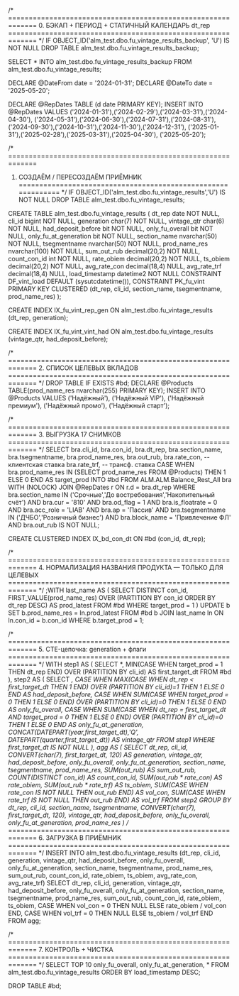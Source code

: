 /* =============================================================
   0. БЭКАП + ПЕРИОД + СТАТИЧНЫЙ КАЛЕНДАРЬ dt_rep
============================================================= */
IF OBJECT_ID('alm_test.dbo.fu_vintage_results_backup', 'U') IS NOT NULL
    DROP TABLE alm_test.dbo.fu_vintage_results_backup;

SELECT *
INTO alm_test.dbo.fu_vintage_results_backup
FROM alm_test.dbo.fu_vintage_results;

DECLARE @DateFrom date = '2024-01-31';
DECLARE @DateTo   date = '2025-05-20';

DECLARE @RepDates TABLE (d date PRIMARY KEY);
INSERT INTO @RepDates VALUES
('2024-01-31'),('2024-02-29'),('2024-03-31'),('2024-04-30'),
('2024-05-31'),('2024-06-30'),('2024-07-31'),('2024-08-31'),
('2024-09-30'),('2024-10-31'),('2024-11-30'),('2024-12-31'),
('2025-01-31'),('2025-02-28'),('2025-03-31'),('2025-04-30'),
('2025-05-20');

/* =============================================================
   1. СОЗДАЁМ / ПЕРЕСОЗДАЁМ ПРИЁМНИК
============================================================= */
IF OBJECT_ID('alm_test.dbo.fu_vintage_results','U') IS NOT NULL
    DROP TABLE alm_test.dbo.fu_vintage_results;

CREATE TABLE alm_test.dbo.fu_vintage_results
(
    dt_rep             date          NOT NULL,
    cli_id             bigint        NOT NULL,
    generation         char(7)       NOT NULL,
    vintage_qtr        char(6)       NOT NULL,
    had_deposit_before      bit      NOT NULL,
    only_fu_overall         bit      NOT NULL,
    only_fu_at_generation   bit      NOT NULL,
    section_name       nvarchar(50)  NOT NULL,
    tsegmentname       nvarchar(50)  NOT NULL,
    prod_name_res      nvarchar(100) NOT NULL,
    sum_out_rub        decimal(20,2) NOT NULL,
    count_con_id       int           NOT NULL,
    rate_obiem         decimal(20,2) NOT NULL,
    ts_obiem           decimal(20,2) NOT NULL,
    avg_rate_con       decimal(18,4) NULL,
    avg_rate_trf       decimal(18,4) NULL,
    load_timestamp     datetime2 NOT NULL
        CONSTRAINT DF_vint_load DEFAULT (sysutcdatetime()),
    CONSTRAINT PK_fu_vint
        PRIMARY KEY CLUSTERED (dt_rep, cli_id, section_name, tsegmentname, prod_name_res)
);

CREATE INDEX IX_fu_vint_rep_gen
    ON alm_test.dbo.fu_vintage_results (dt_rep, generation);

CREATE INDEX IX_fu_vint_vint_had
    ON alm_test.dbo.fu_vintage_results (vintage_qtr, had_deposit_before);

/* =============================================================
   2. СПИСОК ЦЕЛЕВЫХ ВКЛАДОВ
============================================================= */
DROP TABLE IF EXISTS #bd;
DECLARE @Products TABLE(prod_name_res nvarchar(255) PRIMARY KEY);
INSERT INTO @Products VALUES
('Надёжный'), ('Надёжный VIP'),
('Надёжный премиум'), ('Надёжный промо'),
('Надёжный старт');

/* =============================================================
   3. ВЫГРУЗКА 17 СНИМКОВ
============================================================= */
SELECT
    bra.cli_id, bra.con_id, bra.dt_rep,
    bra.section_name, bra.tsegmentname,
    bra.prod_name_res, bra.out_rub,
    bra.rate_con,             -- клиентская ставка
    bra.rate_trf,             -- трансф. ставка
    CASE WHEN bra.prod_name_res IN (SELECT prod_name_res FROM @Products)
         THEN 1 ELSE 0 END AS target_prod
INTO  #bd
FROM  ALM.ALM.Balance_Rest_All bra WITH (NOLOCK)
JOIN  @RepDates r ON r.d = bra.dt_rep
WHERE bra.section_name IN ('Срочные','До востребования','Накопительный счёт')
  AND bra.cur = '810'  AND bra.od_flag = 1  AND bra.is_floatrate = 0
  AND bra.acc_role = 'LIAB' AND bra.ap = 'Пассив'
  AND bra.tsegmentname IN ('ДЧБО','Розничный бизнес')
  AND bra.block_name    = 'Привлечение ФЛ'
  AND bra.out_rub IS NOT NULL;

CREATE CLUSTERED INDEX IX_bd_con_dt ON #bd (con_id, dt_rep);

/* =============================================================
   4. НОРМАЛИЗАЦИЯ НАЗВАНИЯ ПРОДУКТА — ТОЛЬКО ДЛЯ ЦЕЛЕВЫХ
============================================================= */
;WITH last_name AS (
    SELECT DISTINCT con_id,
           FIRST_VALUE(prod_name_res)
             OVER (PARTITION BY con_id ORDER BY dt_rep DESC) AS prod_latest
    FROM #bd WHERE target_prod = 1
)
UPDATE b
SET    b.prod_name_res = ln.prod_latest
FROM   #bd b
JOIN   last_name ln ON ln.con_id = b.con_id
WHERE  b.target_prod = 1;

/* =============================================================
   5. CTE-цепочка: generation + флаги
============================================================= */
WITH step1 AS (
    SELECT *,
           MIN(CASE WHEN target_prod = 1 THEN dt_rep END)
               OVER (PARTITION BY cli_id) AS first_target_dt
    FROM #bd
),
step2 AS (
    SELECT *,
           CASE WHEN MAX(CASE WHEN dt_rep < first_target_dt THEN 1 END)
                    OVER (PARTITION BY cli_id)=1
                THEN 1 ELSE 0 END AS had_deposit_before,
           CASE WHEN SUM(CASE WHEN target_prod = 0 THEN 1 ELSE 0 END)
                    OVER (PARTITION BY cli_id)=0
                THEN 1 ELSE 0 END AS only_fu_overall,
           CASE WHEN SUM(CASE WHEN dt_rep = first_target_dt
                                AND target_prod = 0 THEN 1 ELSE 0 END)
                    OVER (PARTITION BY cli_id)=0
                THEN 1 ELSE 0 END AS only_fu_at_generation,
           CONCAT(DATEPART(year,first_target_dt),'Q',
                  DATEPART(quarter,first_target_dt)) AS vintage_qtr
    FROM step1
    WHERE first_target_dt IS NOT NULL
),
agg AS (
    SELECT
        dt_rep,
        cli_id,
        CONVERT(char(7), first_target_dt, 120) AS generation,
        vintage_qtr,
        had_deposit_before,
        only_fu_overall,
        only_fu_at_generation,
        section_name,
        tsegmentname,
        prod_name_res,
        SUM(out_rub)                       AS sum_out_rub,
        COUNT(DISTINCT con_id)             AS count_con_id,
        SUM(out_rub * rate_con)            AS rate_obiem,
        SUM(out_rub * rate_trf)            AS ts_obiem,
        SUM(CASE WHEN rate_con IS NOT NULL THEN out_rub END) AS vol_con,
        SUM(CASE WHEN rate_trf IS NOT NULL THEN out_rub END) AS vol_trf
    FROM step2
    GROUP BY dt_rep, cli_id, section_name, tsegmentname,
             CONVERT(char(7), first_target_dt, 120),
             vintage_qtr, had_deposit_before,
             only_fu_overall, only_fu_at_generation,
             prod_name_res
)
/* =============================================================
   6. ЗАГРУЗКА В ПРИЁМНИК
============================================================= */
INSERT INTO alm_test.dbo.fu_vintage_results
        (dt_rep, cli_id, generation, vintage_qtr,
         had_deposit_before, only_fu_overall, only_fu_at_generation,
         section_name, tsegmentname, prod_name_res,
         sum_out_rub, count_con_id,
         rate_obiem, ts_obiem,
         avg_rate_con, avg_rate_trf)
SELECT
    dt_rep, cli_id, generation, vintage_qtr,
    had_deposit_before, only_fu_overall, only_fu_at_generation,
    section_name, tsegmentname, prod_name_res,
    sum_out_rub, count_con_id,
    rate_obiem, ts_obiem,
    CASE WHEN vol_con = 0 THEN NULL ELSE rate_obiem / vol_con END,
    CASE WHEN vol_trf = 0 THEN NULL ELSE ts_obiem   / vol_trf END
FROM agg;

/* =============================================================
   7. КОНТРОЛЬ + ЧИСТКА
============================================================= */
SELECT TOP 10 only_fu_overall, only_fu_at_generation, *
FROM   alm_test.dbo.fu_vintage_results
ORDER  BY load_timestamp DESC;

DROP TABLE #bd;
